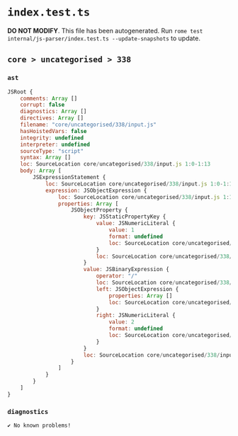 # `index.test.ts`

**DO NOT MODIFY**. This file has been autogenerated. Run `rome test internal/js-parser/index.test.ts --update-snapshots` to update.

## `core > uncategorised > 338`

### `ast`

```javascript
JSRoot {
	comments: Array []
	corrupt: false
	diagnostics: Array []
	directives: Array []
	filename: "core/uncategorised/338/input.js"
	hasHoistedVars: false
	integrity: undefined
	interpreter: undefined
	sourceType: "script"
	syntax: Array []
	loc: SourceLocation core/uncategorised/338/input.js 1:0-1:13
	body: Array [
		JSExpressionStatement {
			loc: SourceLocation core/uncategorised/338/input.js 1:0-1:13
			expression: JSObjectExpression {
				loc: SourceLocation core/uncategorised/338/input.js 1:1-1:12
				properties: Array [
					JSObjectProperty {
						key: JSStaticPropertyKey {
							value: JSNumericLiteral {
								value: 1
								format: undefined
								loc: SourceLocation core/uncategorised/338/input.js 1:2-1:3
							}
							loc: SourceLocation core/uncategorised/338/input.js 1:2-1:3
						}
						value: JSBinaryExpression {
							operator: "/"
							loc: SourceLocation core/uncategorised/338/input.js 1:5-1:11
							left: JSObjectExpression {
								properties: Array []
								loc: SourceLocation core/uncategorised/338/input.js 1:5-1:7
							}
							right: JSNumericLiteral {
								value: 2
								format: undefined
								loc: SourceLocation core/uncategorised/338/input.js 1:10-1:11
							}
						}
						loc: SourceLocation core/uncategorised/338/input.js 1:2-1:11
					}
				]
			}
		}
	]
}
```

### `diagnostics`

```
✔ No known problems!

```
